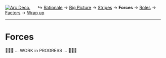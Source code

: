 [![Arc Deco.](../../../../../_rsc/_img/ArcDeco/ArcDeco-bar-h33px_rounded.jpg)](../../../README.md) &nbsp;&nbsp;&nbsp;&nbsp;&nbsp;↪️&nbsp;[Rationale](../01.Rationale/README.md) -> [Big&nbsp;Picture](../02.BigPict/README.md) -> 
[Stripes](../03.Stripes/README.md) -> **Forces** -> [Roles](../05.Roles/README.md) -> [Factors](../06.Factors/README.md) -> [Wrap&nbsp;up](../07.Wrapping/README.md)

---

# Forces

🚧🚧🚧 ... WORK in PROGRESS ... 🚧🚧🚧
